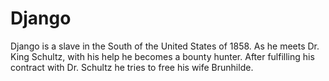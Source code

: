 # Django
Django is a slave in the South of the United States of 1858. As he meets Dr. King Schultz, with his help he becomes a bounty hunter. After fulfilling his contract with Dr. Schultz he tries to free his wife Brunhilde.